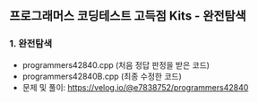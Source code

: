 ## 프로그래머스 코딩테스트 고득점 Kits - 완전탐색

### 1. 완전탐색
- programmers42840.cpp (처음 정답 판정을 받은 코드)
- programmers42840B.cpp (최종 수정한 코드)
- 문제 및 풀이: https://velog.io/@e7838752/programmers42840